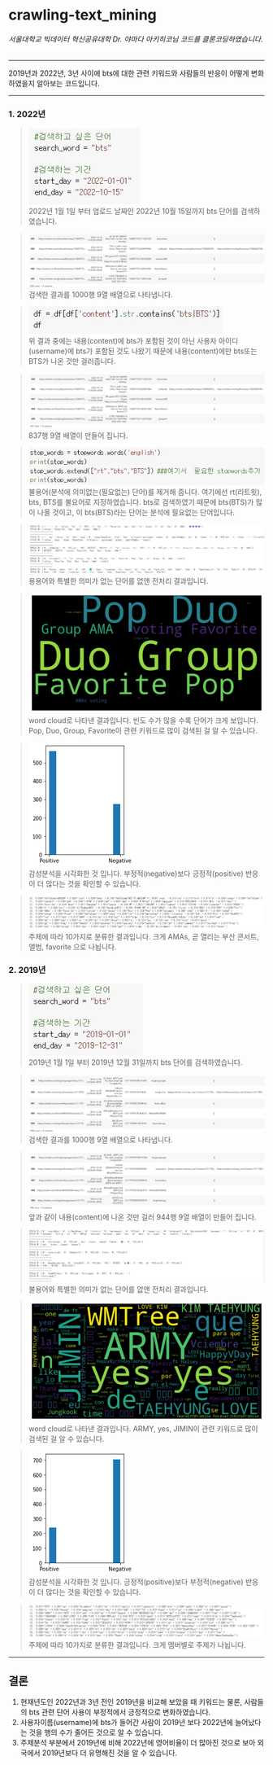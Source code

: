 # crawling-text_mining

###### 서울대학교 빅데이터 혁신공유대학 Dr. 야마다 아키히코님 코드를 클론코딩하였습니다.

-----------------------------------------

2019년과 2022년, 3년 사이에 bts에 대한 관련 키워드와 사람들의 반응이 어떻게 변화 하였을지 알아보는 코드입니다.

-----------------------------------------
### 1. 2022년
 
> <img src="./crawling-textmining images/bts2022.jpg" alt="bts2022"></img><br/>
> 2022년 1월 1일 부터 업로드 날짜인 2022년 10월 15일까지 bts 단어를 검색하였습니다.

> <img src="./crawling-textmining images/df2022.jpg" alt="df2022"></img><br/>
> 검색한 결과를 1000행 9열 배열으로 나타냅니다.

> <img src="./crawling-textmining images/bts content.jpg" alt="bts content"></img><br/>
> 위 결과 중에는 내용(content)에 bts가 포함된 것이 아닌 사용자 아이디(username)에 bts가 포함된 것도 나왔기 때문에 내용(content)에만 bts또는 BTS가 나온 것만 걸러줍니다.

> <img src="./crawling-textmining images/bts content result2022.jpg" alt="bts content result2022"></img><br/>
> 837행 9열 배열이 만들어 집니다.

> <img src="./crawling-textmining images/stopwords.jpg" alt="stopwords"></img><br/>
> 불용어(분석에 의미없는(필요없는) 단어)를 제거해 줍니다. 여기에선 rt(리트윗), bts, BTS를 불요어로 지정하였습니다. bts로 검색하였기 때문에 bts(BTS)가 많이 나올 것이고, 이 bts(BTS)라는 단어는 분석에 필요없는 단어입니다.

> <img src="./crawling-textmining images/전처리2022.jpg" alt="전처리2022"></img><br/>
> 용용어와 특별한 의미가 없는 단어를 없앤 전처리 결과입니다.
 
> <img src="./crawling-textmining images/word cloud2022.png" alt="word cloud2022"></img><br/>
> word cloud로 나타낸 결과입니다. 빈도 수가 많을 수록 단어가 크게 보입니다. Pop, Duo, Group, Favorite이 관련 키워드로 많이 검색된 걸 알 수 있습니다.

> <img src="./crawling-textmining images/감정분석 시각화2022.png" alt="감정분석 시각화2022"></img><br/>
> 감성분석을 시각화한 것 입니다. 부정적(negative)보다 긍정적(positive) 반응이 더 많다는 것을 확인할 수 있습니다.

> <img src="./crawling-textmining images/Topic Analysis2022.jpg" alt="Topic Analysis2022"></img><br/>
> 주제에 따라 10가지로 분류한 결과입니다. 크게 AMAs, 곧 열리는 부산 콘서트, 앨범, favorite 으로 나뉩니다.

### 2. 2019년
> <img src="./crawling-textmining images/bts2019.jpg" alt="bts2019"></img><br/>
> 2019년 1월 1일 부터 2019년 12월 31일까지 bts 단어를 검색하였습니다.

> <img src="./crawling-textmining images/df2019.jpg" alt="df2019"></img><br/>
> 검색한 결과를 1000행 9열 배열으로 나타냅니다.

> <img src="./crawling-textmining images/bts content result2019.jpg" alt="bts content result2019"></img><br/>
> 앞과 같이 내용(content)에 나온 것만 걸러 944행 9열 배열이 만들어 집니다.

> <img src="./crawling-textmining images/전처리2019.jpg" alt="전처리2019"></img><br/>
> 불용어와 특별한 의미가 없는 단어를 없앤 전처리 결과입니다.

> <img src="./crawling-textmining images/word cloud2019.png" alt="word cloud2019"></img><br/>
> word cloud로 나타낸 결과입니다. ARMY, yes, JIMIN이 관련 키워드로 많이 검색된 걸 알 수 있습니다.

> <img src="./crawling-textmining images/감정분석 시각화2019.png" alt="감정분석 시각화2019"></img><br/>
> 감성분석을 시각화한 것 입니다. 긍정적(positive)보다 부정적(negative) 반응이 더 많다는 것을 확인할 수 있습니다.

> <img src="./crawling-textmining images/Topic Analysis2019.jpg" alt="Topic Analysis2019"></img><br/>
> 주제에 따라 10가지로 분류한 결과입니다. 크게 멤버별로 주제가 나뉩니다.

----------------------------------
## 결론
1. 현재년도인 2022년과 3년 전인 2019년을 비교해 보았을 때 키워드는 물론, 사람들의 bts 관련 단어 사용이 부정적에서 긍정적으로 변화하였습니다. 
2. 사용자이름(username)에 bts가 들어간 사람이 2019년 보다 2022년에 늘어났다는 것을 행의 수가 줄어든 것으로 알 수 있습니다.
3. 주제분석 부분에서 2019년에 비해 2022년에 영어비율이 더 많아진 것으로 보아 외국에서 2019년보다 더 유명해진 것을 알 수 있습니다.
